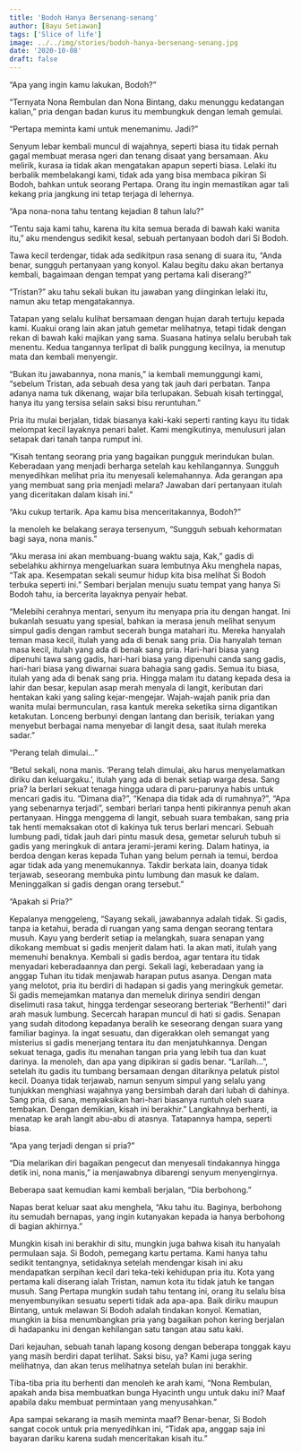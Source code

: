 ```yaml
---
title: 'Bodoh Hanya Bersenang-senang'
author: [Bayu Setiawan]
tags: ['Slice of life']
image: ../../img/stories/bodoh-hanya-bersenang-senang.jpg
date: '2020-10-08'
draft: false
---
```


“Apa yang ingin kamu lakukan, Bodoh?”

“Ternyata Nona Rembulan dan Nona Bintang, daku menunggu kedatangan kalian,” pria dengan badan kurus itu membungkuk dengan lemah gemulai.

“Pertapa meminta kami untuk menemanimu. Jadi?”

Senyum lebar kembali muncul di wajahnya, seperti biasa itu tidak pernah gagal membuat merasa ngeri dan tenang disaat yang bersamaan. Aku melirik, kurasa ia tidak akan mengatakan apapun seperti biasa. Lelaki itu berbalik membelakangi kami, tidak ada yang bisa membaca pikiran Si Bodoh, bahkan untuk seorang Pertapa. Orang itu ingin memastikan agar tali kekang pria jangkung ini tetap terjaga di lehernya.

“Apa nona-nona tahu tentang kejadian 8 tahun lalu?”

“Tentu saja kami tahu, karena itu kita semua berada di bawah kaki wanita itu,” aku mendengus sedikit kesal, sebuah pertanyaan bodoh dari Si Bodoh.

Tawa kecil terdengar, tidak ada sedikitpun rasa senang di suara itu, “Anda benar, sungguh pertanyaan yang konyol. Kalau begitu daku akan bertanya kembali, bagaimaan dengan tempat yang pertama kali diserang?”

“Tristan?” aku tahu sekali bukan itu jawaban yang diinginkan lelaki itu, namun aku tetap mengatakannya.

Tatapan yang selalu kulihat bersamaan dengan hujan darah tertuju kepada kami. Kuakui orang lain akan jatuh gemetar melihatnya, tetapi tidak dengan rekan di bawah kaki majikan yang sama. Suasana hatinya selalu berubah tak menentu. Kedua tangannya terlipat di balik punggung kecilnya, ia menutup mata dan kembali menyengir.

“Bukan itu jawabannya, nona manis,” ia kembali memunggungi kami, “sebelum Tristan, ada sebuah desa yang tak jauh dari perbatan. Tanpa adanya nama tuk dikenang, wajar bila terlupakan. Sebuah kisah tertinggal, hanya itu yang tersisa selain saksi bisu reruntuhan.”

Pria itu mulai berjalan, tidak biasanya kaki-kaki seperti ranting kayu itu tidak melompat kecil layaknya penari balet. Kami mengikutinya, menulusuri jalan setapak dari tanah tanpa rumput ini.

“Kisah tentang seorang pria yang bagaikan pungguk merindukan bulan. Keberadaan yang menjadi berharga setelah kau kehilangannya. Sungguh menyedihkan melihat pria itu menyesali kelemahannya. Ada gerangan apa yang membuat sang pria menjadi melara? Jawaban dari pertanyaan itulah yang diceritakan dalam kisah ini.”

“Aku cukup tertarik. Apa kamu bisa menceritakannya, Bodoh?”

Ia menoleh ke belakang seraya tersenyum, “Sungguh sebuah kehormatan bagi saya, nona manis.”

“Aku merasa ini akan membuang-buang waktu saja, Kak,” gadis di sebelahku akhirnya mengeluarkan suara lembutnya
Aku menghela napas, “Tak apa. Kesempatan sekali seumur hidup kita bisa melihat Si Bodoh terbuka seperti ini.”
Sembari berjalan menuju suatu tempat yang hanya Si Bodoh tahu, ia bercerita layaknya penyair hebat.

“Melebihi cerahnya mentari, senyum itu menyapa pria itu dengan hangat. Ini bukanlah sesuatu yang spesial, bahkan ia merasa jenuh melihat senyum simpul gadis dengan rambut secerah bunga matahari itu. Mereka hanyalah teman masa kecil, itulah yang ada di benak sang pria. Dia hanyalah teman masa kecil, itulah yang ada di benak sang pria. Hari-hari biasa yang dipenuhi tawa sang gadis, hari-hari biasa yang dipenuhi canda sang gadis, hari-hari biasa yang diwarnai suara bahagia sang gadis. Semua itu biasa, itulah yang ada di benak sang pria. Hingga malam itu datang kepada desa ia lahir dan besar, kepulan asap merah menyala di langit, keributan dari hentakan kaki yang saling kejar-mengejar. Wajah-wajah panik pria dan wanita mulai bermunculan, rasa kantuk mereka seketika sirna digantikan ketakutan. Lonceng berbunyi dengan lantang dan berisik, teriakan yang menyebut berbagai nama menyebar di langit desa, saat itulah mereka sadar.”

“Perang telah dimulai…”

“Betul sekali, nona manis. ‘Perang telah dimulai, aku harus menyelamatkan diriku dan keluargaku.’, itulah yang ada di benak setiap warga desa. Sang pria? Ia berlari sekuat tenaga hingga udara di paru-parunya habis untuk mencari gadis itu. “Dimana dia?”, “Kenapa dia tidak ada di rumahnya?”, “Apa yang sebenarnya terjadi”, sembari berlari tanpa henti pikirannya penuh akan pertanyaan. Hingga menggema di langit, sebuah suara tembakan, sang pria tak henti memaksakan otot di kakinya tuk terus berlari mencari. Sebuah lumbung padi, tidak jauh dari pintu masuk desa, gemetar seluruh tubuh si gadis yang meringkuk di antara jerami-jerami kering. Dalam hatinya, ia berdoa dengan keras kepada Tuhan yang belum pernah ia temui, berdoa agar tidak ada yang menemukannya. Takdir berkata lain, doanya tidak terjawab, seseorang membuka pintu lumbung dan masuk ke dalam. Meninggalkan si gadis dengan orang tersebut.”

“Apakah si Pria?”

Kepalanya menggeleng, “Sayang sekali, jawabannya adalah tidak. Si gadis, tanpa ia ketahui, berada di ruangan yang sama dengan seorang tentara musuh. Kayu yang berderit setiap ia melangkah, suara senapan yang dikokang membuat si gadis menjerit dalam hati. Ia akan mati, itulah yang memenuhi benaknya. Kembali si gadis berdoa, agar tentara itu tidak menyadari keberadaannya dan pergi. Sekali lagi, keberadaan yang ia anggap Tuhan itu tidak menjawab harapan putus asanya. Dengan mata yang melotot, pria itu berdiri di hadapan si gadis yang meringkuk gemetar. Si gadis memejamkan matanya dan memeluk dirinya sendiri dengan diselimuti rasa takut, hingga terdengar seseorang berteriak “Berhenti!” dari arah masuk lumbung. Secercah harapan muncul di hati si gadis. Senapan yang sudah ditodong kepadanya beralih ke seseorang dengan suara yang familiar baginya. Ia ingat sesuatu, dan digerakkan oleh semangat yang misterius si gadis menerjang tentara itu dan menjatuhkannya. Dengan sekuat tenaga, gadis itu menahan tangan pria yang lebih tua dan kuat darinya. Ia menoleh, dan apa yang dipikiran si gadis benar. “Larilah…”, setelah itu gadis itu tumbang bersamaan dengan ditariknya pelatuk pistol kecil. Doanya tidak terjawab, namun senyum simpul yang selalu yang tunjukkan menghiasi wajahnya yang bersimbah darah dari lubah di dahinya. Sang pria, di sana, menyaksikan hari-hari biasanya runtuh oleh suara tembakan. Dengan demikian, kisah ini berakhir.”
Langkahnya berhenti, ia menatap ke arah langit abu-abu di atasnya. Tatapannya hampa, seperti biasa.

“Apa yang terjadi dengan si pria?”

“Dia melarikan diri bagaikan pengecut dan menyesali tindakannya hingga detik ini, nona manis,” ia menjawabnya dibarengi senyum menyengirnya.

Beberapa saat kemudian kami kembali berjalan, “Dia berbohong.”

Napas berat keluar saat aku menghela, “Aku tahu itu. Baginya, berbohong itu semudah bernapas, yang ingin kutanyakan kepada ia hanya berbohong di bagian akhirnya.”

Mungkin kisah ini berakhir di situ, mungkin juga bahwa kisah itu hanyalah permulaan saja. Si Bodoh, pemegang kartu pertama. Kami hanya tahu sedikit tentangnya, setidaknya setelah mendengar kisah ini aku mendapatkan serpihan kecil dari teka-teki kehidupan pria itu. Kota yang pertama kali diserang ialah Tristan, namun kota itu tidak jatuh ke tangan musuh. Sang Pertapa mungkin sudah tahu tentang ini, orang itu selalu bisa menyembunyikan sesuatu seperti tidak ada apa-apa. Baik diriku maupun Bintang, untuk melawan Si Bodoh adalah tindakan konyol. Kematian, mungkin ia bisa menumbangkan pria yang bagaikan pohon kering berjalan di hadapanku ini dengan kehilangan satu tangan atau satu kaki.

Dari kejauhan, sebuah tanah lapang kosong dengan beberapa tonggak kayu yang masih berdiri dapat terlihat. Saksi bisu, ya? Kami juga sering melihatnya, dan akan terus melihatnya setelah bulan ini berakhir.

Tiba-tiba pria itu berhenti dan menoleh ke arah kami, “Nona Rembulan, apakah anda bisa membuatkan bunga Hyacinth ungu untuk daku ini? Maaf apabila daku membuat permintaan yang menyusahkan.”

Apa sampai sekarang ia masih meminta maaf? Benar-benar, Si Bodoh sangat cocok untuk pria menyedihkan ini, “Tidak apa, anggap saja ini bayaran dariku karena sudah menceritakan kisah itu.”
